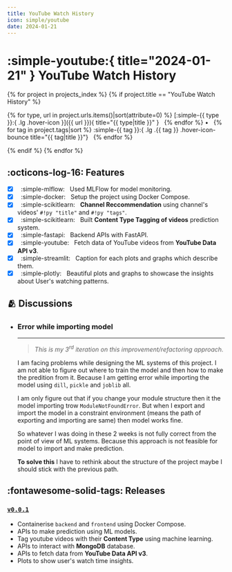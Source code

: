 ```yaml
---
title: YouTube Watch History
icon: simple/youtube
date: 2024-01-21
---
```


# :simple-youtube:{ title="2024-01-21" } YouTube Watch History

<p align="center" markdown>

{% for project in projects_index %}
{% if project.title == "YouTube Watch History" %}

{% for type, url in project.urls.items()|sort(attribute=0) %} [:simple-{{ type }}:{ .lg .hover-icon }]({{ url }}){ title="{{ type|title }}" } &nbsp; {% endfor %} • &nbsp;
{% for tag in project.tags|sort %} :simple-{{ tag }}:{ .lg .{{ tag }} .hover-icon-bounce title="{{ tag|title }}"} &nbsp; {% endfor %}

{% endif %}
{% endfor %}

</p>

## :octicons-log-16: Features

- [x] &nbsp; :simple-mlflow: &nbsp; Used MLFlow for model monitoring.
- [x] &nbsp; :simple-docker: &nbsp; Setup the project using Docker Compose.
- [x] &nbsp; :simple-scikitlearn: &nbsp; **Channel Reccommendation** using channel's videos' `#!py "title"` and `#!py "tags"`.
- [x] &nbsp; :simple-scikitlearn: &nbsp; Built **Content Type Tagging of videos** prediction system.
- [x] &nbsp; :simple-fastapi: &nbsp; Backend APIs with FastAPI.
- [x] &nbsp; :simple-youtube: &nbsp; Fetch data of YouTube videos from **YouTube Data API v3**.
- [x] &nbsp; :simple-streamlit: &nbsp; Caption for each plots and graphs which describe them.
- [x] &nbsp; :simple-plotly: &nbsp; Beautiful plots and graphs to showcase the insights about User's watching patterns.

## :people_hugging: Discussions

<div class="grid cards" markdown>

  - ### **Error while importing model**

    ---

    > _This is my 3<sup>rd</sup> iteration on this improvement/refactoring approach._

    I am facing problems while designing the ML systems of this project. I am not able to figure out where to train the model and then how to make the predition from it. Because I am getting error while importing the model using `dill`, `pickle` and `joblib` all.

    I am only figure out that if you change your module structure then it the model importing trow `ModuleNotFoundError`. But when I export and import the model in a constraint environment (means the path of exporting and importing are same) then model works fine.

    So whatever I was doing in these 2 weeks is not fully correct from the point of view of ML systems. Because this approach is not feasible for model to import and make prediction.

    **To solve this** I have to rethink about the structure of the project maybe I should stick with the previous path.

</div>

## :fontawesome-solid-tags: Releases

### [**`v0.0.1`**](https://github.com/arv-anshul/yt-watch-history/releases/tag/v0.0.1)

- Containerise `backend` and `frontend` using Docker Compose.
- APIs to make prediction using ML models.
- Tag youtube videos with their **Content Type** using machine learning.
- APIs to interact with **MongoDB** database.
- APIs to fetch data from **YouTube Data API v3**.
- Plots to show user's watch time insights.
